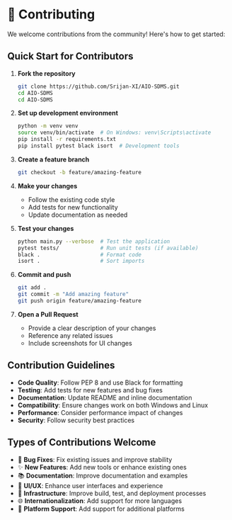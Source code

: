 # 🤝 Contributing

We welcome contributions from the community! Here's how to get started:

## Quick Start for Contributors

1. **Fork the repository**
   ```bash
   git clone https://github.com/Srijan-XI/AIO-SDMS.git
   cd AIO-SDMS
   cd AIO-SDMS
   ```

2. **Set up development environment**
   ```bash
   python -m venv venv
   source venv/bin/activate  # On Windows: venv\Scripts\activate
   pip install -r requirements.txt
   pip install pytest black isort  # Development tools
   ```

3. **Create a feature branch**
   ```bash
   git checkout -b feature/amazing-feature
   ```

4. **Make your changes**
   - Follow the existing code style
   - Add tests for new functionality
   - Update documentation as needed

5. **Test your changes**
   ```bash
   python main.py --verbose  # Test the application
   pytest tests/             # Run unit tests (if available)
   black .                   # Format code
   isort .                   # Sort imports
   ```

6. **Commit and push**
   ```bash
   git add .
   git commit -m "Add amazing feature"
   git push origin feature/amazing-feature
   ```

7. **Open a Pull Request**
   - Provide a clear description of your changes
   - Reference any related issues
   - Include screenshots for UI changes

## Contribution Guidelines

- **Code Quality**: Follow PEP 8 and use Black for formatting
- **Testing**: Add tests for new features and bug fixes
- **Documentation**: Update README and inline documentation
- **Compatibility**: Ensure changes work on both Windows and Linux
- **Performance**: Consider performance impact of changes
- **Security**: Follow security best practices

## Types of Contributions Welcome

- 🐛 **Bug Fixes**: Fix existing issues and improve stability
- ✨ **New Features**: Add new tools or enhance existing ones
- 📚 **Documentation**: Improve documentation and examples
- 🎨 **UI/UX**: Enhance user interfaces and experience
- 🔧 **Infrastructure**: Improve build, test, and deployment processes
- 🌐 **Internationalization**: Add support for more languages
- 📱 **Platform Support**: Add support for additional platforms